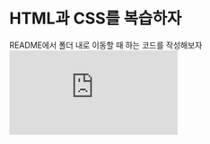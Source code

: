 # HTML과 CSS를 복습하자

README에서 폴더 내로 이동할 때 하는 코드를 작성해보자
![](https://github.com/projectkorea/study-html-css/blob/main/HTML/HTML%20%EC%84%A4%EA%B3%84.md)
